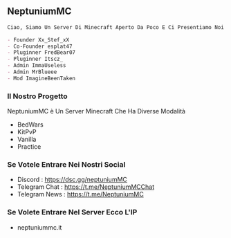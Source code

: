 ## NeptuniumMC

```markdown
Ciao, Siamo Un Server Di Minecraft Aperto Da Poco E Ci Presentiamo Noi Staffer

- Founder Xx_Stef_xX
- Co-Founder esplat47
- Pluginner FredBear07
- Pluginner Itscz_
- Admin ImmaUseless
- Admin MrBlueee
- Mod ImagineBeenTaken
```

### Il Nostro Progetto

NeptuniumMC è Un Server Minecraft Che Ha Diverse Modalità 
- BedWars
- KitPvP
- Vanilla
- Practice

### Se Votele Entrare Nei Nostri Social 
- Discord : https://dsc.gg/neptuniumMC
- Telegram Chat : https://t.me/NeptuniumMCChat
- Telegram News : https://t.me/NeptuniumMC

### Se Volete Entrare Nel Server Ecco L'IP
- neptuniummc.it
